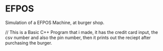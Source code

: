 # EFPOS
Simulation of a EFPOS Machine, at burger shop.

// This is a Basic C++ Program that i made, it has the credit card input, the csv number and also the pin number, then it prints out the reciept after purchasing the burger.
